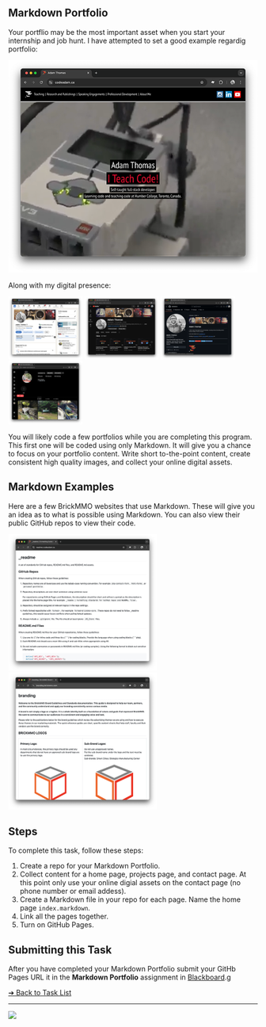 <style>@import url("//readme.codeadam.ca/readme.css");</style>

## Markdown Portfolio

Your portflio may be the most important asset when you start your internship and job hunt. I have attempted to set a good example regardig portfolio:

[![CodeAdam](images/screenshot-codeadam.png)](https://codeadam.ca)

Along with my digital presence:

[<img src="images/screenshot-linkedin.png" width="150">](https://www.linkedin.com/in/adambenjaminthomas/)
[<img src="images/screenshot-youtube.png" width="150">](https://www.youtube.com/@codeadamca)
[<img src="images/screenshot-github.png" width="150">](https://github.com/codeadamca)
[<img src="images/screenshot-instagram.png" width="150">](https://www.instagram.com/codeadamca/)

You will likely code a few portfolios while you are completing this program. This first one will be coded using only Markdown. It will give you a chance to focus on your portfolio content. Write short to-the-point content, create consistent high quality images, and collect your online digital assets. 

## Markdown Examples

Here are a few BrickMMO websites that use Markdown. These will give you an idea as to what is possible using Markdown. You can also view their public GitHub repos to view their code.

[<img src="images/screenshot-tidy.png" width="300">](https://github.com/BrickMMO/tidy)
[<img src="images/screenshot-brickmmo-branding.png" width="300">](https://github.com/BrickMMO/branding)

## Steps

To complete this task, follow these steps:

1. Create a repo for your Markdown Portfolio. 
2. Collect content for a home page, projects page, and contact page. At this point only use your online digial assets on the contact page (no phone number or email addess).
3. Create a Markdown file in your repo for each page. Name the home page `index.markdown`.
4. Link all the pages together.
5. Turn on GitHub Pages.

## Submitting this Task

After you have completed your Markdown Portfolio submit your GitHb Pages URL it in the **Markdown Portfolio** assignment in [Blackboard](https://learn.humber.ca/).g

[&#10132; Back to Task List](/)

---

<a href="https://brickmmo.com">
<img src="https://brickmmo.com/images/brickmmo-logo-horizontal.jpg" width="100">
</a>

